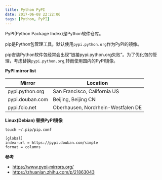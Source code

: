 ```yaml
---
title: Python PyPI
date: 2017-06-08 22:22:06
tags: [Python, PyPI]
---
```


PyPI(Python Package Index)是Python软件仓库。

pip是Python包管理工具，默认使用`pypi.python.org`作为PyPI的镜像。

pip安装Python软件包经常会出现”链接pypi.python.org失败”。为了优化包的管理，考虑替换`pypi.python.org`,转而使用国内的PyPI镜像。

**PyPI mirror list**

| Mirror          | Location                           |
| --------------- | ---------------------------------- |
| pypi.python.org | San Francisco, California US       |
| pypi.douban.com | Beijing, Beijing CN                |
| pypi.fcio.net   | Oberhausen, Nordrhein-Westfalen DE |

**Linux(Debian) 替换PyPI镜像**

`touch ~/.pip/pip.conf`

```
[global]
index-url = https://pypi.douban.com/simple
format = columns
```

**参考**

- <https://www.pypi-mirrors.org/>
- <https://zhuanlan.zhihu.com/p/21863043>

